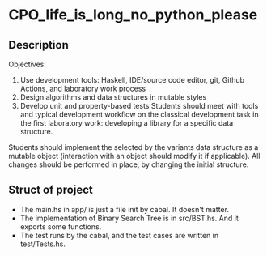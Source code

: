 # CPO_life_is_long_no_python_please

## Description
Objectives:  
1. Use development tools: Haskell, IDE/source code editor, git, Github Actions, and laboratory
work process  
2. Design algorithms and data structures in mutable styles  
3. Develop unit and property-based tests
Students should meet with tools and typical development workflow on the classical development
task in the first laboratory work: developing a library for a specific data structure.  

Students should implement the selected by the variants data structure as a mutable object (interaction with an object should modify it if applicable). All changes should be performed in place, by changing the initial structure.

## Struct of project
* The main.hs in app/ is just a file init by cabal. It doesn't matter.
* The implementation of Binary Search Tree is in src/BST.hs. And it exports some functions.
* The test runs by the cabal, and the test cases are written in test/Tests.hs.
